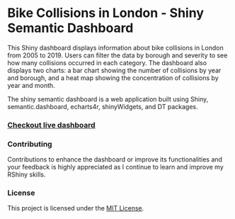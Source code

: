 # Bike Collisions in London - Shiny Semantic Dashboard

This Shiny dashboard displays information about bike collisions in London from 2005 to 2019. Users can filter the data by borough and severity to see how many collisions occurred in each category. The dashboard also displays two charts: a bar chart showing the number of collisions by year and borough, and a heat map showing the concentration of collisions by year and month.

The shiny semantic dashboard is a web application built using Shiny, semantic.dashboard, echarts4r, shinyWidgets, and DT packages.

### [Checkout live dashboard](https://aswanijahangeer.shinyapps.io/bicycle-collisions-in-london/)

### Contributing

Contributions to enhance the dashboard or improve its functionalities and your feedback is highly appreciated as I continue to learn and improve my RShiny skills.

### License

This project is licensed under the [MIT License](LICENCE).
